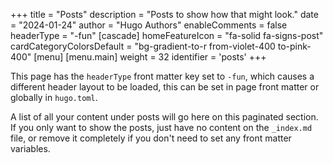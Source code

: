+++
title = "Posts"
description = "Posts to show how that might look."
date = "2024-01-24"
author = "Hugo Authors"
enableComments = false
headerType = "-fun" 
[cascade]
  homeFeatureIcon = "fa-solid fa-signs-post"
  cardCategoryColorsDefault = "bg-gradient-to-r from-violet-400 to-pink-400"
[menu]
 [menu.main]
  weight = 32
  identifier = 'posts'
+++

This page has the `headerType` front matter key set to `-fun`, which causes a different header layout to be loaded, this can be set in page front matter or globally in `hugo.toml`.

A list of all your content under posts will go here on this paginated section. If you only want to show the posts, just have no content on the `_index.md` file, or remove it completely if you don't need to set any front matter variables.

<!--more-->